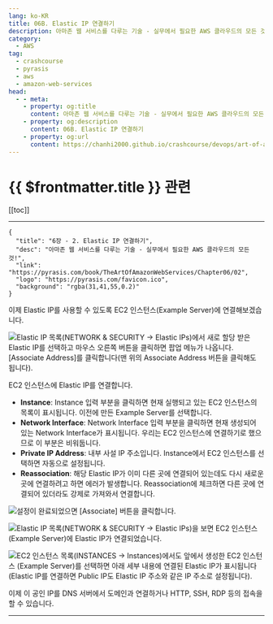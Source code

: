 ```yaml
---
lang: ko-KR
title: 06B. Elastic IP 연결하기
description: 아마존 웹 서비스를 다루는 기술 - 실무에서 필요한 AWS 클라우드의 모든 것! > 06B. Elastic IP 연결하기
category:
  - AWS
tag: 
  - crashcourse
  - pyrasis
  - aws 
  - amazon-web-services
head:
  - - meta:
    - property: og:title
      content: 아마존 웹 서비스를 다루는 기술 - 실무에서 필요한 AWS 클라우드의 모든 것! > 06B. Elastic IP 연결하기
    - property: og:description
      content: 06B. Elastic IP 연결하기
    - property: og:url
      content: https://chanhi2000.github.io/crashcourse/devops/art-of-aws/06B.html
---
```


# {{ $frontmatter.title }} 관련

[[toc]]

---

```component VPCard
{
  "title": "6장 - 2. Elastic IP 연결하기",
  "desc": "아마존 웹 서비스를 다루는 기술 - 실무에서 필요한 AWS 클라우드의 모든 것!",
  "link": "https://pyrasis.com/book/TheArtOfAmazonWebServices/Chapter06/02",
  "logo": "https://pyrasis.com/favicon.ico",
  "background": "rgba(31,41,55,0.2)"
}
```

이제 Elastic IP를 사용할 수 있도록 EC2 인스턴스(Example Server)에 연결해보겠습니다. 

![Elastic IP 목록(<FontIcon icon="iconfont icon-select"/>`NETWORK & SECURITY` → `Elastic IPs`)에서 새로 할당 받은 Elastic IP를 선택하고 마우스 오른쪽 버튼을 클릭하면 팝업 메뉴가 나옵니다. <FontIcon icon="iconfont icon-select"/>`[Associate Address]`를 클릭합니다(맨 위의 <FontIcon icon="iconfont icon-select"/>`Associate Address` 버튼을 클릭해도 됩니다).](https://pyrasis.com/assets/images/TheArtOfAmazonWebServicesChapter06/7_.png)

EC2 인스턴스에 Elastic IP를 연결합니다.

- **Instance**: Instance 입력 부분을 클릭하면 현재 실행되고 있는 EC2 인스턴스의 목록이 표시됩니다. 이전에 만든 Example Server를 선택합니다.
- **Network Interface**: Network Interface 입력 부분을 클릭하면 현재 생성되어 있는 Network Interface가 표시됩니다. 우리는 EC2 인스턴스에 연결하기로 했으므로 이 부분은 비워둡니다.
- **Private IP Address**: 내부 사설 IP 주소입니다. Instance에서 EC2 인스턴스를 선택하면 자동으로 설정됩니다.
- **Reassociation**: 해당 Elastic IP가 이미 다른 곳에 연결되어 있는데도 다시 새로운 곳에 연결하려고 하면 에러가 발생합니다. Reassociation에 체크하면 다른 곳에 연결되어 있더라도 강제로 가져와서 연결합니다.

![설정이 완료되었으면 <FontIcon icon="iconfont icon-select"/>`[Associate]` 버튼을 클릭합니다.](https://pyrasis.com/assets/images/TheArtOfAmazonWebServicesChapter06/8_.png)

![Elastic IP 목록(<FontIcon icon="iconfont icon-select"/>`NETWORK & SECURITY` → `Elastic IPs`)을 보면 EC2 인스턴스(Example Server)에 Elastic IP가 연결되었습니다.](https://pyrasis.com/assets/images/TheArtOfAmazonWebServicesChapter06/9_.png)

![EC2 인스턴스 목록(<FontIcon icon="iconfont icon-select"/>`INSTANCES` → `Instances`)에서도 앞에서 생성한 EC2 인스턴스 (Example Server)를 선택하면 아래 세부 내용에 연결된 Elastic IP가 표시됩니다 (Elastic IP를 연결하면 Public IP도 Elastic IP 주소와 같은 IP 주소로 설정됩니다).](https://pyrasis.com/assets/images/TheArtOfAmazonWebServicesChapter06/10_.png)

이제 이 공인 IP를 DNS 서버에서 도메인과 연결하거나 HTTP, SSH, RDP 등의 접속을 할 수 있습니다.

---

<TagLinks />